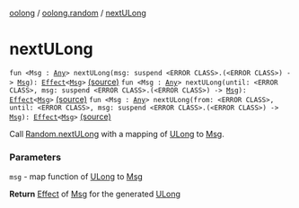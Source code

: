 [oolong](../index.md) / [oolong.random](index.md) / [nextULong](./next-u-long.md)

# nextULong

`fun <Msg : `[`Any`](https://kotlinlang.org/api/latest/jvm/stdlib/kotlin/-any/index.html)`> nextULong(msg: suspend <ERROR CLASS>.(<ERROR CLASS>) -> `[`Msg`](next-u-long.md#Msg)`): `[`Effect`](../oolong/-effect.md)`<`[`Msg`](next-u-long.md#Msg)`>` [(source)](https://github.com/oolong-kt/oolong/tree/master/oolong/src/commonMain/kotlin/oolong/random/util.kt#L236)
`fun <Msg : `[`Any`](https://kotlinlang.org/api/latest/jvm/stdlib/kotlin/-any/index.html)`> nextULong(until: <ERROR CLASS>, msg: suspend <ERROR CLASS>.(<ERROR CLASS>) -> `[`Msg`](next-u-long.md#Msg)`): `[`Effect`](../oolong/-effect.md)`<`[`Msg`](next-u-long.md#Msg)`>` [(source)](https://github.com/oolong-kt/oolong/tree/master/oolong/src/commonMain/kotlin/oolong/random/util.kt#L246)
`fun <Msg : `[`Any`](https://kotlinlang.org/api/latest/jvm/stdlib/kotlin/-any/index.html)`> nextULong(from: <ERROR CLASS>, until: <ERROR CLASS>, msg: suspend <ERROR CLASS>.(<ERROR CLASS>) -> `[`Msg`](next-u-long.md#Msg)`): `[`Effect`](../oolong/-effect.md)`<`[`Msg`](next-u-long.md#Msg)`>` [(source)](https://github.com/oolong-kt/oolong/tree/master/oolong/src/commonMain/kotlin/oolong/random/util.kt#L256)

Call [Random.nextULong](#) with a mapping of [ULong](#) to [Msg](next-u-long.md#Msg).

### Parameters

`msg` - map function of [ULong](#) to [Msg](next-u-long.md#Msg)

**Return**
[Effect](../oolong/-effect.md) of [Msg](next-u-long.md#Msg) for the generated [ULong](#)

